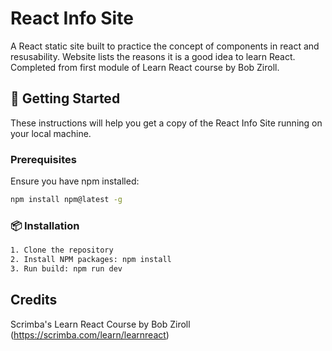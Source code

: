 # React Info Site 

A React static site built to practice the concept of components in react and resusability. Website lists the reasons it is a good idea to learn React. Completed from first module of Learn React course by Bob Ziroll.



## 🚀 Getting Started

These instructions will help you get a copy of the React Info Site running on your local machine.

### Prerequisites

Ensure you have npm installed:

```bash
npm install npm@latest -g
```


### 📦 Installation
```bash
1. Clone the repository
2. Install NPM packages: npm install
3. Run build: npm run dev 
```
## Credits

Scrimba's Learn React Course by Bob Ziroll (https://scrimba.com/learn/learnreact)